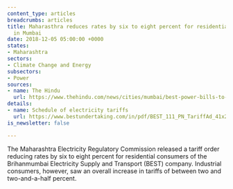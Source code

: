 ```yaml
---
content_type: articles
breadcrumbs: articles
title: Maharasthra reduces rates by six to eight percent for residential consumers
  in Mumbai
date: 2018-12-05 05:00:00 +0000
states:
- Maharashtra
sectors:
- Climate Change and Energy
subsectors:
- Power
sources:
- name: The Hindu
  url: https://www.thehindu.com/news/cities/mumbai/best-power-bills-to-drop-from-january/article25617802.ece
details:
- name: Schedule of electricity tariffs
  url: https://www.bestundertaking.com/in/pdf/BEST_111_PN_TariffAd_41x20_eng_bw.pdf
is_newsletter: false

---
```

The Maharashtra Electricity Regulatory Commission released a tariff order reducing rates by six to eight percent for residential consumers of the Brihanmumbai Electricity Supply and Transport (BEST) company. Industrial consumers, however, saw an overall increase in tariffs of between two and two-and-a-half percent.
